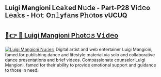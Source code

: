 ## Luigi Mangioni L𝚎a𝚔ed N𝚞𝚍e - Part-P28 Vi𝚍𝚎o L𝚎a𝚔s - H𝚘𝚝 O𝚗𝚕yf𝚊ns P𝚑𝚘tos vUCUQ

# <h2><a href="http://kfbzjq.oniu.top/?m=Luigi+Mangioni">🔗👉 🔴 Luigi Mangioni P𝚑ot𝚘𝚜 V𝚒d𝚎o</a></h2>

[![Luigi Mangioni Nu𝚍e𝚜](https://i.imgur.com/0qMVB7G.gif)](http://kfbzjq.oniu.top/?m=Luigi+Mangioni)
Digital artist and web entertainer Luigi Mangioni, famed for publishing dance and lifestyle material via solo and collaborative dance presentations and brief videos. Compassionate counselor Luigi Mangioni, famed for their ability to provide emotional support and guidance to those in need.  
